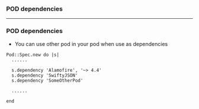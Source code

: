 ### POD dependencies

---------------------------------

### POD dependencies
  -  You can use other pod in your pod when use as dependencies

  ```
  Pod::Spec.new do |s|
    ......

    s.dependency 'Alamofire', '~> 4.4'
    s.dependency 'SwiftyJSON'
    s.dependency 'SomeOtherPod'

    ......

  end
  ```
